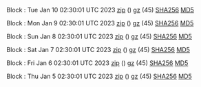 Block : Tue Jan 10 02:30:01 UTC 2023 [zip](https://files.01coin.io/mainnet/2023-01-10/bootstrap.dat.zip) () [gz](https://files.01coin.io/mainnet/2023-01-10/bootstrap.dat.tar.gz) (45) [SHA256](https://files.01coin.io/mainnet/2023-01-10/sha256.txt) [MD5](https://files.01coin.io/mainnet/2023-01-10/md5.txt)

Block : Mon Jan  9 02:30:01 UTC 2023 [zip](https://files.01coin.io/mainnet/2023-01-09/bootstrap.dat.zip) () [gz](https://files.01coin.io/mainnet/2023-01-09/bootstrap.dat.tar.gz) (45) [SHA256](https://files.01coin.io/mainnet/2023-01-09/sha256.txt) [MD5](https://files.01coin.io/mainnet/2023-01-09/md5.txt)

Block : Sun Jan  8 02:30:01 UTC 2023 [zip](https://files.01coin.io/mainnet/2023-01-08/bootstrap.dat.zip) () [gz](https://files.01coin.io/mainnet/2023-01-08/bootstrap.dat.tar.gz) (45) [SHA256](https://files.01coin.io/mainnet/2023-01-08/sha256.txt) [MD5](https://files.01coin.io/mainnet/2023-01-08/md5.txt)

Block : Sat Jan  7 02:30:01 UTC 2023 [zip](https://files.01coin.io/mainnet/2023-01-07/bootstrap.dat.zip) () [gz](https://files.01coin.io/mainnet/2023-01-07/bootstrap.dat.tar.gz) (45) [SHA256](https://files.01coin.io/mainnet/2023-01-07/sha256.txt) [MD5](https://files.01coin.io/mainnet/2023-01-07/md5.txt)

Block : Fri Jan  6 02:30:01 UTC 2023 [zip](https://files.01coin.io/mainnet/2023-01-06/bootstrap.dat.zip) () [gz](https://files.01coin.io/mainnet/2023-01-06/bootstrap.dat.tar.gz) (45) [SHA256](https://files.01coin.io/mainnet/2023-01-06/sha256.txt) [MD5](https://files.01coin.io/mainnet/2023-01-06/md5.txt)

Block : Thu Jan  5 02:30:01 UTC 2023 [zip](https://files.01coin.io/mainnet/2023-01-05/bootstrap.dat.zip) () [gz](https://files.01coin.io/mainnet/2023-01-05/bootstrap.dat.tar.gz) (45) [SHA256](https://files.01coin.io/mainnet/2023-01-05/sha256.txt) [MD5](https://files.01coin.io/mainnet/2023-01-05/md5.txt)
